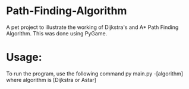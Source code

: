 # Path-Finding-Algorithm

A pet project to illustrate the working of Dijkstra's and A* Path Finding Algorithm.
This was done using PyGame.

# Usage:

To run the program, use the following command
    py main.py -[algorithm]
 where algorithm is [Dijkstra or Astar]
